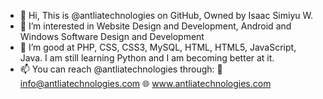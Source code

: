 - 👋 Hi, This is @antliatechnologies on GitHub, Owned by Isaac Simiyu W.
- 👀 I’m interested in Website Design and Development, Android and Windows Software Design and Development
- 🌱 I’m good at PHP, CSS, CSS3, MySQL, HTML, HTML5, JavaScript, Java. I am still learning Python and I am becoming better at it.
- 📫 You can reach @antliatechnologies through:
  📧 info@antliatechnologies.com
  🌐 www.antliatechnologies.com

<!---
antliatechnologies/antliatechnologies is a ✨ special ✨ repository because its `README.md` (this file) appears on your GitHub profile.
You can click the Preview link to take a look at your changes.
--->
